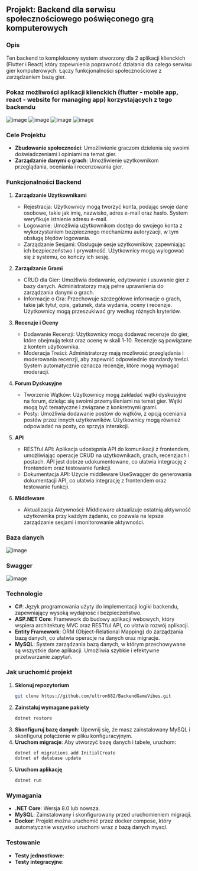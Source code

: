 ## Projekt: Backend dla serwisu społecznościowego poświęconego grą komputerowych

### Opis
Ten backend to kompleksowy system stworzony dla 2 aplikacji klienckich (Flutter i React) który zapewnienia poprawność działania dla całego serwisu gier komputerowych. Łączy funkcjonalności społecznościowe z zarządzaniem bazą gier.

### Pokaz możliwości aplikacji klienckich (flutter - mobile app, react - website for managing app) korzystających z tego backendu
![image](https://github.com/user-attachments/assets/bbd43c03-0166-4c59-b301-39043911c541)
![image](https://github.com/user-attachments/assets/9c8b4285-55d5-43c8-be65-8969216ce75c)
![image](https://github.com/user-attachments/assets/f7d936eb-4586-4848-a9da-726224dd3ce5)
![image](https://github.com/user-attachments/assets/98969b01-6005-4183-883c-f1e0b67d184b)



### Cele Projektu
- **Zbudowanie społeczności**: Umożliwienie graczom dzielenia się swoimi doświadczeniami i opiniami na temat gier.
- **Zarządzanie danymi o grach**: Umożliwienie użytkownikom przeglądania, oceniania i recenzowania gier.

### Funkcjonalności Backend
1. **Zarządzanie Użytkownikami**
   - Rejestracja: Użytkownicy mogą tworzyć konta, podając swoje dane osobowe, takie jak imię, nazwisko, adres e-mail oraz hasło. System weryfikuje istnienie adresu e-mail.
   - Logowanie: Umożliwia użytkownikom dostęp do swojego konta z wykorzystaniem bezpiecznego mechanizmu autoryzacji, w tym obsługę błędów logowania.
   - Zarządzanie Sesjami: Obsługuje sesje użytkowników, zapewniając ich bezpieczeństwo i prywatność. Użytkownicy mogą wylogować się z systemu, co kończy ich sesję.

2. **Zarządzanie Grami**
   - CRUD dla Gier: Umożliwia dodawanie, edytowanie i usuwanie gier z bazy danych. Administratorzy mają pełne uprawnienia do zarządzania danymi o grach.
   - Informacje o Gra: Przechowuje szczegółowe informacje o grach, takie jak tytuł, opis, gatunek, data wydania, oceny i recenzje. Użytkownicy mogą przeszukiwać gry według różnych kryteriów.

3. **Recenzje i Oceny**
   - Dodawanie Recenzji: Użytkownicy mogą dodawać recenzje do gier, które obejmują tekst oraz ocenę w skali 1-10. Recenzje są powiązane z kontem użytkownika.
   - Moderacja Treści: Administratorzy mają możliwość przeglądania i moderowania recenzji, aby zapewnić odpowiednie standardy treści. System automatycznie oznacza recenzje, które mogą wymagać moderacji.

4. **Forum Dyskusyjne**
   - Tworzenie Wątków: Użytkownicy mogą zakładać wątki dyskusyjne na forum, dzieląc się swoimi przemyśleniami na temat gier. Wątki mogą być tematyczne i związane z konkretnymi grami.
   - Posty: Umożliwia dodawanie postów do wątków, z opcją oceniania postów przez innych użytkowników. Użytkownicy mogą również odpowiadać na posty, co sprzyja interakcji.

5. **API**
   - RESTful API: Aplikacja udostępnia API do komunikacji z frontendem, umożliwiając operacje CRUD na użytkownikach, grach, recenzjach i postach. API jest dobrze udokumentowane, co ułatwia integrację z frontendem oraz testowanie funkcji.
   - Dokumentacja API: Użycie middleware UseSwagger do generowania dokumentacji API, co ułatwia integrację z frontendem oraz testowanie funkcji.

6. **Middleware**
   - Aktualizacja Aktywności: Middleware aktualizuje ostatnią aktywność użytkownika przy każdym żądaniu, co pozwala na lepsze zarządzanie sesjami i monitorowanie aktywności.


### Baza danych
![image](https://github.com/user-attachments/assets/91938e3e-63ae-45b4-ad41-bd977d69a2fa)


### Swagger
![image](https://github.com/user-attachments/assets/b543afa8-2045-40a0-9ce0-4d197b8d0872)



### Technologie
- **C#**: Język programowania użyty do implementacji logiki backendu, zapewniający wysoką wydajność i bezpieczeństwo.
- **ASP.NET Core**: Framework do budowy aplikacji webowych, który wspiera architekturę MVC oraz RESTful API, co ułatwia rozwój aplikacji.
- **Entity Framework**: ORM (Object-Relational Mapping) do zarządzania bazą danych, co ułatwia operacje na danych oraz migracje.
- **MySQL**: System zarządzania bazą danych, w którym przechowywane są wszystkie dane aplikacji. Umożliwia szybkie i efektywne przetwarzanie zapytań.

### Jak uruchomić projekt
1. **Sklonuj repozytorium**
   ```bash
   git clone https://github.com/ultron682/BackendGameVibes.git
   ```
2. **Zainstaluj wymagane pakiety**
   ```bash
   dotnet restore
   ```
3. **Skonfiguruj bazę danych**: Upewnij się, że masz zainstalowany MySQL i skonfiguruj połączenie w pliku konfiguracyjnym.
4. **Uruchom migracje**: Aby utworzyć bazę danych i tabele, uruchom:
   ```bash
   dotnet ef migrations add InitialCreate
   dotnet ef database update
   ```
5. **Uruchom aplikację**
   ```bash
   dotnet run
   ```

### Wymagania
- **.NET Core**: Wersja 8.0 lub nowsza.
- **MySQL**: Zainstalowany i skonfigurowany przed uruchomieniem migracji.
- **Docker**: Projekt można uruchomić przez docker compose, który automatycznie wszystko uruchomi wraz z bazą danych mysql. 

### Testowanie
- **Testy jednostkowe**: 
- **Testy integracyjne**: 
